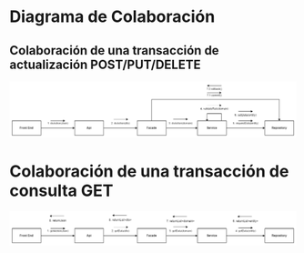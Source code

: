 # Diagrama de Colaboración

## Colaboración de una transacción de actualización POST/PUT/DELETE

![dc-post-put-delete](https://github.com/F3liP3L/Software2-QuickJob-Documentacion/blob/main/assets/vista-procesos/diagrama-colaboracion/diagrama-colaboracion-POST_PUT_DELETE.png)

# Colaboración de una transacción de consulta GET

![dc-get](https://github.com/F3liP3L/Software2-QuickJob-Documentacion/blob/main/assets/vista-procesos/diagrama-colaboracion/diagrama-colaboracion-GET.png)
